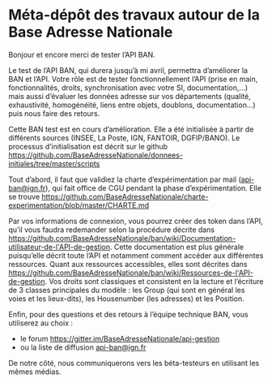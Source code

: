 # Méta-dépôt des travaux autour de la Base Adresse Nationale

Bonjour et encore merci de tester l’API BAN.

Le test de l’API BAN, qui durera jusqu’à mi avril, permettra d’améliorer la BAN et l’API. Votre rôle est de tester fonctionnellement l’API (prise en main, fonctionnalités, droits, synchronisation avec votre SI, documentation,…) mais aussi d’évaluer les données adresse sur vos départements (qualité, exhaustivité, homogénéité, liens entre objets, doublons, documentation…) puis nous faire des retours. 

Cette BAN test est en cours d’amélioration. Elle a été initialisée à partir de différents sources (INSEE, La Poste, IGN, FANTOIR, DGFIP/BANO). Le processus d’initialisation est décrit sur le github https://github.com/BaseAdresseNationale/donnees-initiales/tree/master/scripts 


Tout d’abord, il faut que validiez la charte d’expérimentation par mail (api-ban@ign.fr), qui fait office de CGU pendant la phase d’expérimentation. Elle se trouve https://github.com/BaseAdresseNationale/charte-experimentation/blob/master/CHARTE.md

Par vos informations de connexion, vous pourrez créer des token dans l’API, qu’il vous faudra redemander selon la procédure décrite dans https://github.com/BaseAdresseNationale/ban/wiki/Documentation-utilisateur-de-l'API-de-gestion. Cette documentation est plus générale puisqu’elle décrit toute l’API et notamment comment accéder aux différentes ressources. Quant aux ressources accessibles, elles sont décrites dans https://github.com/BaseAdresseNationale/ban/wiki/Ressources-de-l'API-de-gestion. 
Vos droits sont classiques et consistent en la lecture et l’écriture de 3 classes principales du modèle : les Group (qui sont en général les voies et les lieux-dits), les Housenumber (les adresses) et les Position.

Enfin, pour des questions et des retours à  l’équipe technique BAN, vous utiliserez au choix :
- le forum https://gitter.im/BaseAdresseNationale/api-gestion 
- ou la liste de diffusion api-ban@ign.fr 

De notre côté, nous communiquerons vers les béta-testeurs en utilisant les mêmes médias.

